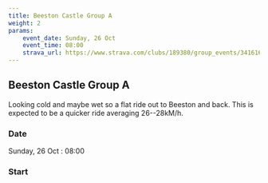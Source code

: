 ```yaml
---
title: Beeston Castle Group A
weight: 2
params:
    event_date: Sunday, 26 Oct
    event_time: 08:00
    strava_url: https://www.strava.com/clubs/189380/group_events/3416164114341450172
---
```


## Beeston Castle Group A 

Looking cold and maybe wet so a flat ride out to Beeston and back. This is expected to be a quicker ride averaging 26--28kM/h.

### Date

Sunday, 26 Oct : 08:00

### Start




